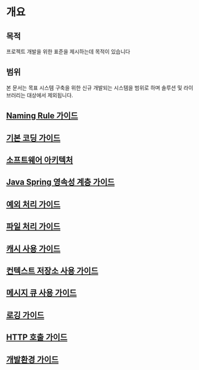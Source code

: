 # 개요

## 목적
프로젝트 개발을 위한 표준을 제시하는데 목적이 있습니다

## 범위
본 문서는 목표 시스템 구축을 위한 신규 개발되는 시스템을 범위로 하며 솔루션 및 라이브러리는 대상에서 제외됩니다.

## [Naming Rule 가이드](100-naming-rule-guide.md)
## [기본 코딩 가이드](200-basic-coding-guide.md)
## [소프트웨어 아키텍처](300-software-architect-guide.md)
## [Java Spring 영속성 계층 가이드](310-persistence-guide.md)
## [예외 처리 가이드](400-exception-guide.md) 
## [파일 처리 가이드](500-file-guide.md)
## [캐시 사용 가이드](600-cache-guide.md)
## [컨텍스트 저장소 사용 가이드](610-context-storage-guide.md)
## [메시지 큐 사용 가이드](620-message-queue-guide.md)
## [로깅 가이드](700-log-guide.md)
## [HTTP 호출 가이드](800-http-guide.md)
## [개발환경 가이드](900-developer-environment-guide.md)
